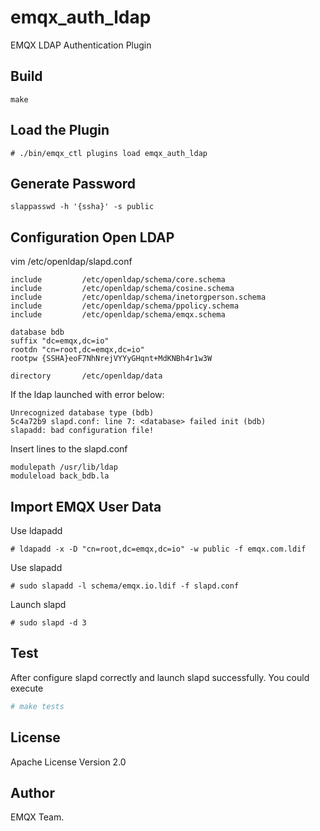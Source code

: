 emqx_auth_ldap
==============

EMQX LDAP Authentication Plugin

Build
-----

```
make
```

Load the Plugin
---------------

```
# ./bin/emqx_ctl plugins load emqx_auth_ldap
```

Generate Password
---------------

```
slappasswd -h '{ssha}' -s public
```

Configuration Open LDAP
-----------------------

vim /etc/openldap/slapd.conf

```
include         /etc/openldap/schema/core.schema
include         /etc/openldap/schema/cosine.schema
include         /etc/openldap/schema/inetorgperson.schema
include         /etc/openldap/schema/ppolicy.schema
include         /etc/openldap/schema/emqx.schema

database bdb
suffix "dc=emqx,dc=io"
rootdn "cn=root,dc=emqx,dc=io"
rootpw {SSHA}eoF7NhNrejVYYyGHqnt+MdKNBh4r1w3W

directory       /etc/openldap/data
```

If the ldap launched with error below:
```
Unrecognized database type (bdb)
5c4a72b9 slapd.conf: line 7: <database> failed init (bdb)
slapadd: bad configuration file!
```

Insert lines to the slapd.conf
```
modulepath /usr/lib/ldap
moduleload back_bdb.la
```

Import EMQX User Data
----------------------

Use ldapadd
```
# ldapadd -x -D "cn=root,dc=emqx,dc=io" -w public -f emqx.com.ldif
```

Use slapadd
```
# sudo slapadd -l schema/emqx.io.ldif -f slapd.conf
```

Launch slapd
```
# sudo slapd -d 3
```

Test
-----
After configure slapd correctly and launch slapd successfully.
You could execute

``` bash
# make tests
```

License
-------

Apache License Version 2.0

Author
------

EMQX Team.

